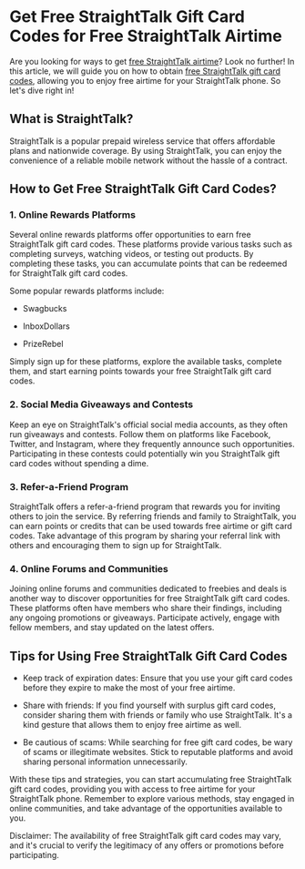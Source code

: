 # Get Free StraightTalk Gift Card Codes for Free StraightTalk Airtime

Are you looking for ways to get [free StraightTalk airtime](https://www.freestraighttalk.net)? Look no further! In this article, we will guide you on how to obtain [free StraightTalk gift card codes](https://www.freestraighttalk.net/generator.php), allowing you to enjoy free airtime for your StraightTalk phone. So let's dive right in!

## What is StraightTalk?

StraightTalk is a popular prepaid wireless service that offers affordable plans and nationwide coverage. By using StraightTalk, you can enjoy the convenience of a reliable mobile network without the hassle of a contract.

## How to Get Free StraightTalk Gift Card Codes?

### 1. Online Rewards Platforms

Several online rewards platforms offer opportunities to earn free StraightTalk gift card codes. These platforms provide various tasks such as completing surveys, watching videos, or testing out products. By completing these tasks, you can accumulate points that can be redeemed for StraightTalk gift card codes.

Some popular rewards platforms include:

- Swagbucks

- InboxDollars

- PrizeRebel

Simply sign up for these platforms, explore the available tasks, complete them, and start earning points towards your free StraightTalk gift card codes.

### 2. Social Media Giveaways and Contests

Keep an eye on StraightTalk's official social media accounts, as they often run giveaways and contests. Follow them on platforms like Facebook, Twitter, and Instagram, where they frequently announce such opportunities. Participating in these contests could potentially win you StraightTalk gift card codes without spending a dime.

### 3. Refer-a-Friend Program

StraightTalk offers a refer-a-friend program that rewards you for inviting others to join the service. By referring friends and family to StraightTalk, you can earn points or credits that can be used towards free airtime or gift card codes. Take advantage of this program by sharing your referral link with others and encouraging them to sign up for StraightTalk.

### 4. Online Forums and Communities

Joining online forums and communities dedicated to freebies and deals is another way to discover opportunities for free StraightTalk gift card codes. These platforms often have members who share their findings, including any ongoing promotions or giveaways. Participate actively, engage with fellow members, and stay updated on the latest offers.

## Tips for Using Free StraightTalk Gift Card Codes

- Keep track of expiration dates: Ensure that you use your gift card codes before they expire to make the most of your free airtime.

- Share with friends: If you find yourself with surplus gift card codes, consider sharing them with friends or family who use StraightTalk. It's a kind gesture that allows them to enjoy free airtime as well.

- Be cautious of scams: While searching for free gift card codes, be wary of scams or illegitimate websites. Stick to reputable platforms and avoid sharing personal information unnecessarily.

With these tips and strategies, you can start accumulating free StraightTalk gift card codes, providing you with access to free airtime for your StraightTalk phone. Remember to explore various methods, stay engaged in online communities, and take advantage of the opportunities available to you.

Disclaimer: The availability of free StraightTalk gift card codes may vary, and it's crucial to verify the legitimacy of any offers or promotions before participating.
